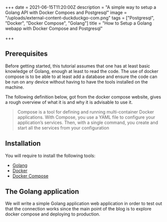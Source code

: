 +++
date = 2021-06-15T11:20:00Z
description = "A simple way to setup a Golang API with Docker Compoes and Postgresql"
image = "/uploads/external-content-duckduckgo-com.png"
tags = ["Postgresql", "Docker", "Docker Compose", "Golang"]
title = "How to Setup a Golang webapp with Docker Compose and Postgresql"

+++
## Prerequisites

Before getting started, this tutorial assumes that one has at least basic knowledge of Golang, enough at least to read the code. The use of docker compose is to be able to at least add a database and ensure the code can be run on any device without having to have the tools installed on the machine.

The following definition below, got from the docker compose website, gives a rough overview of what it is and why it is advisable to use it.

> Compose is a tool for defining and running multi-container Docker applications. With Compose, you use a YAML file to configure your application’s services. Then, with a single command, you create and start all the services from your configuration

## Installation

You will require to install the following tools:

* [Golang](https://golang.org/dl/)
* [Docker](https://docs.docker.com/get-docker/)
* [Docker Compose](https://docs.docker.com/compose/install/)

## The Golang application

We will write a simple Golang application web application in order to test out that the connection works since the main point of the blog is to explore docker compose and deploying to production.